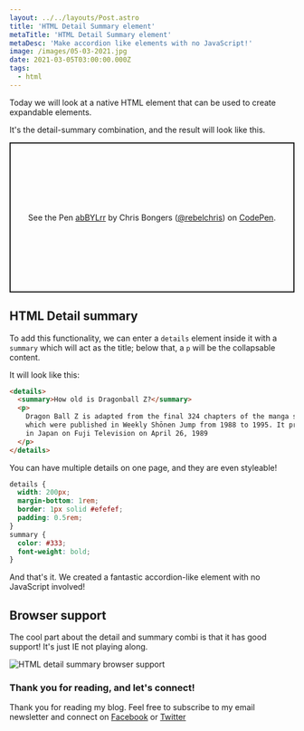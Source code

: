 ```yaml
---
layout: ../../layouts/Post.astro
title: 'HTML Detail Summary element'
metaTitle: 'HTML Detail Summary element'
metaDesc: 'Make accordion like elements with no JavaScript!'
image: /images/05-03-2021.jpg
date: 2021-03-05T03:00:00.000Z
tags:
  - html
---
```


Today we will look at a native HTML element that can be used to create expandable elements.

It's the detail-summary combination, and the result will look like this.

<p class="codepen" data-height="265" data-theme-id="dark" data-default-tab="html,result" data-user="rebelchris" data-slug-hash="abBYLrr" style="height: 265px; box-sizing: border-box; display: flex; align-items: center; justify-content: center; border: 2px solid; margin: 1em 0; padding: 1em;" data-pen-title="abBYLrr">
  <span>See the Pen <a href="https://codepen.io/rebelchris/pen/abBYLrr">
  abBYLrr</a> by Chris Bongers (<a href="https://codepen.io/rebelchris">@rebelchris</a>)
  on <a href="https://codepen.io">CodePen</a>.</span>
</p>
<script async defer src="https://cpwebassets.codepen.io/assets/embed/ei.js"></script>

## HTML Detail summary

To add this functionality, we can enter a `details` element inside it with a `summary` which will act as the title; below that, a `p` will be the collapsable content.

It will look like this:

```html
<details>
  <summary>How old is Dragonball Z?</summary>
  <p>
    Dragon Ball Z is adapted from the final 324 chapters of the manga series,
    which were published in Weekly Shōnen Jump from 1988 to 1995. It premiered
    in Japan on Fuji Television on April 26, 1989
  </p>
</details>
```

You can have multiple details on one page, and they are even styleable!

```css
details {
  width: 200px;
  margin-bottom: 1rem;
  border: 1px solid #efefef;
  padding: 0.5rem;
}
summary {
  color: #333;
  font-weight: bold;
}
```

And that's it. We created a fantastic accordion-like element with no JavaScript involved!

## Browser support

The cool part about the detail and summary combi is that it has good support!
It's just IE not playing along.

![HTML detail summary browser support](https://caniuse.bitsofco.de/image/details.png)

### Thank you for reading, and let's connect!

Thank you for reading my blog. Feel free to subscribe to my email newsletter and connect on [Facebook](https://www.facebook.com/DailyDevTipsBlog) or [Twitter](https://twitter.com/DailyDevTips1)
